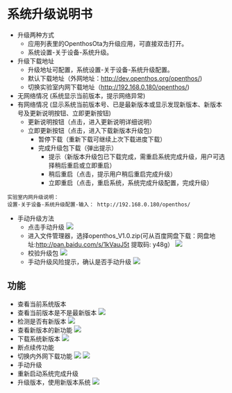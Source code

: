 # 系统升级说明书
   - 升级两种方式
      - 应用列表里的OpenthosOta为升级应用，可直接双击打开。
      - 系统设置-关于设备-系统升级。
   - 升级下载地址
      - 升级地址可配置，系统设置-关于设备-系统升级配置。
      - 默认下载地址（外网地址：http://dev.openthos.org/openthos/)
      - 切换实验室内网下载地址（http://192.168.0.180/openthos/)
   - 无网络情况 (系统显示当前版本，提示网络异常)
   - 有网络情况 (显示系统当前版本号、已是最新版本或显示发现新版本、新版本号及更新说明按钮、立即更新按钮)
      - 更新说明按钮（点击，进入更新说明详细说明）
      - 立即更新按钮（点击，进入下载新版本升级包）
         - 暂停下载（重新下载可继续上次下载进度下载）
         - 完成升级包下载（弹出提示）
           - 提示（新版本升级包已下载完成，需重启系统完成升级，用户可选择稍后重启或立即重启）
           - 稍后重启（点击，提示用户稍后重启完成升级）
           - 立即重启（点击，重启系统，系统完成升级配置，完成升级）
```
实验室内网升级说明：
设置-关于设备-系统升级配置-输入： http://192.168.0.180/openthos/
```     
   - 手动升级方法
      - 点击手动升级
![](pic/xitongshezhi/mupdate.png)
      - 进入文件管理器，选择openthos_V1.0.zip(可从百度网盘下载：网盘地址:http://pan.baidu.com/s/1kVauJ5t 提取码: y48g）
![](pic/xitongshezhi/mupdate1.png)
      - 校验升级包
![](pic/xitongshezhi/mupdate2.png)
      - 手动升级风险提示，确认是否手动升级
![](pic/xitongshezhi/mupdate3.png)     

## 功能  
- 查看当前系统版本
- 查看当前版本是不是最新版本
![](pic/shengji/shengji_banbenhao.png)
- 检测是否有新版本
![](pic/shengji/Screenshot_2017-03-14-15-08-13.png)
- 查看新版本的新功能
![](pic/shengji/Screenshot_2017-03-14-15-08-20.png)
- 下载系统新版本
![](pic/shengji/Screenshot_2017-03-14-15-08-30.png)
- 断点续传功能
- 切换内外网下载功能
![](pic/shengji/tmp_4267-Screenshot_2017-03-14-15-15-5738969218.png)
![](pic/shengji/tmp_4267-ota005-1398370391.png)
- 手动升级
- 重新启动系统完成升级
- 升级版本，使用新版本系统
![](pic/shengji/Screenshot_2017-03-14-15-08-38.png)

